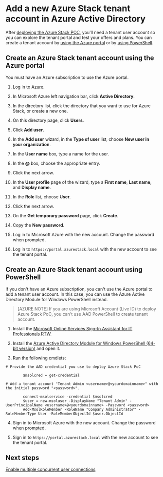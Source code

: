 ﻿<properties
	pageTitle="Add a new Azure Stack tenant account in Azure Active Directory | Microsoft Azure"
	description="After deploying Microsoft Azure Stack POC, you’ll need to create at least one tenant user account so you can explore the tenant portal."
	services="azure-stack"
	documentationCenter=""
	authors="ErikjeMS"
	manager="byronr"
	editor=""/>

<tags
	ms.service="azure-stack"
	ms.workload="na"
	ms.tgt_pltfrm="na"
	ms.devlang="na"
	ms.topic="article"
	ms.date="07/29/2016"
	ms.author="erikje"/>

# Add a new Azure Stack tenant account in Azure Active Directory

After [deploying the Azure Stack POC](azure-stack-run-powershell-script.md), you'll need a tenant user account so you can explore the tenant portal and test your offers and plans. You can create a tenant account by [using the Azure portal](#create-an-azure-stack-tenant-account-using-the-azure-portal) or by [using PowerShell](#create-an-azure-stack-tenant-account-using-powershell).

## Create an Azure Stack tenant account using the Azure portal

You must have an Azure subscription to use the Azure portal.

1. Log in to [Azure](http://manage.windowsazure.com).

2.  In Microsoft Azure left navigation bar, click **Active Directory**.

3.  In the directory list, click the directory that you want to use for Azure Stack, or create a new one.

4.  On this directory page, click **Users**.

5.  Click **Add user**.

6.  In the **Add user** wizard, in the **Type of user** list, choose **New user in your organization**.

7.  In the **User name** box, type a name for the user.

8.  In the **@** box, choose the appropriate entry.

9.  Click the next arrow.

10.  In the **User profile** page of the wizard, type a **First name**, **Last name**, and **Display name**.

11. In the **Role** list, choose **User**.

12. Click the next arrow.

13. On the **Get temporary password** page, click **Create**.

14. Copy the **New password**.

15. Log in to Microsoft Azure with the new account. Change the password when prompted.

16. Log in to `https://portal.azurestack.local` with the new account to see the tenant portal.

## Create an Azure Stack tenant account using PowerShell

If you don't have an Azure subscription, you can't use the Azure portal to add a tenant user account. In this case, you can use the Azure Active Directory Module for Windows PowerShell instead.

> [AZURE.NOTE] If you are using Microsoft Account (Live ID) to deploy Azure Stack PoC, you can't use AAD PowerShell to create tenant account. 

1.  Install the [Microsoft Online Services Sign-In Assistant for IT Professionals RTW](https://www.microsoft.com/en-us/download/details.aspx?id=41950).

2.  Install the [Azure Active Directory Module for Windows PowerShell (64-bit version)](http://go.microsoft.com/fwlink/p/?linkid=236297) and open it.

3.  Run the following cmdlets:




```
# Provide the AAD credential you use to deploy Azure Stack PoC
		
		$msolcred = get-credential

# Add a tenant account "Tenant Admin <username>@<yourdomainname>" with the initial password "<password>".

		connect-msolservice -credential $msolcred
		$user = new-msoluser -DisplayName "Tenant Admin" -UserPrincipalName <username>@<yourdomainname> -Password <password>
		Add-MsolRoleMember -RoleName "Company Administrator" -RoleMemberType User -RoleMemberObjectId $user.ObjectId

```

4.  Sign in to Microsoft Azure with the new account. Change the password when prompted.

5.  Sign in to `https://portal.azurestack.local` with the new account to see the tenant portal.



## Next steps

[Enable multiple concurrent user connections](azure-stack-enable-multiple-concurrent-users.md)
